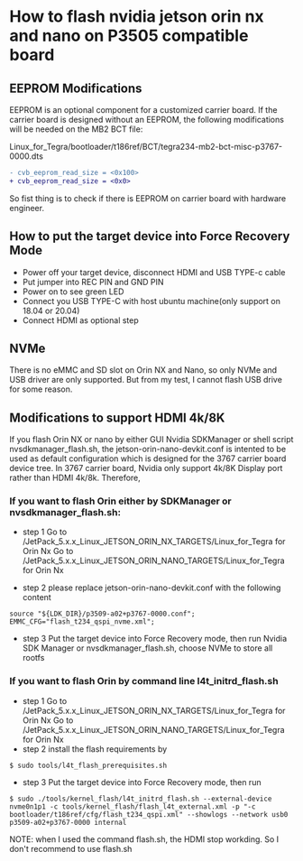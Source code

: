 # How to flash nvidia jetson orin nx and nano on P3505 compatible board

## EEPROM Modifications
EEPROM is an optional component for a customized carrier board. If the carrier board is designed without an EEPROM, the following modifications will be needed on the MB2 BCT file:

Linux_for_Tegra/bootloader/t186ref/BCT/tegra234-mb2-bct-misc-p3767-0000.dts

```diff
- cvb_eeprom_read_size = <0x100>
+ cvb_eeprom_read_size = <0x0>
```
So fist thing is to check if there is EEPROM on carrier board with hardware engineer.

## How to put the target device into Force Recovery Mode

- Power off your target device, disconnect HDMI and USB TYPE-c cable
- Put jumper into REC PIN and GND PIN
- Power on to see green LED
- Connect you USB TYPE-C with host ubuntu machine(only support on 18.04 or 20.04) 
- Connect HDMI as optional step

## NVMe
There is no eMMC and SD slot on Orin NX and Nano, so only NVMe and USB driver are only supported. But from my test, I cannot flash USB drive for some reason.


## Modifications to support HDMI 4k/8K

If you flash Orin NX or nano by either GUI Nvidia SDKManager or shell script nvsdkmanager_flash.sh, the jetson-orin-nano-devkit.conf is intented to be used as default configuration which is designed for the 3767 carrier board device tree. In 3767 carrier board, Nvidia only support 4k/8K Display port rather than HDMI 4k/8k. Therefore, 

### If you want to flash Orin either by SDKManager or nvsdkmanager_flash.sh:

- step 1
Go to <Your Nvidia SDK Path>/JetPack_5.x.x_Linux_JETSON_ORIN_NX_TARGETS/Linux_for_Tegra for Orin Nx 
Go to <Your Nvidia SDK Path>/JetPack_5.x.x_Linux_JETSON_ORIN_NANO_TARGETS/Linux_for_Tegra for Orin Nx 

- step 2
 please replace jetson-orin-nano-devkit.conf with the following content

``` shell
source "${LDK_DIR}/p3509-a02+p3767-0000.conf";
EMMC_CFG="flash_t234_qspi_nvme.xml";

```
- step 3
   Put the target device into Force Recovery mode, then run Nvidia SDK Manager or nvsdkmanager_flash.sh, choose NVMe to store all rootfs

### If you want to flash Orin by command line l4t_initrd_flash.sh

- step 1
Go to <Your Nvidia SDK Path>/JetPack_5.x.x_Linux_JETSON_ORIN_NX_TARGETS/Linux_for_Tegra for Orin Nx 
Go to <Your Nvidia SDK Path>/JetPack_5.x.x_Linux_JETSON_ORIN_NANO_TARGETS/Linux_for_Tegra for Orin Nx 
- step 2
 install the flash requirements by 

 ```shell
$ sudo tools/l4t_flash_prerequisites.sh
 ```

 - step 3 
 Put the target device into Force Recovery mode, then run 
 
 ```shell
 $ sudo ./tools/kernel_flash/l4t_initrd_flash.sh --external-device nvme0n1p1 -c tools/kernel_flash/flash_l4t_external.xml -p "-c bootloader/t186ref/cfg/flash_t234_qspi.xml" --showlogs --network usb0 p3509-a02+p3767-0000 internal

 ```

 NOTE: when I used the command flash.sh, the HDMI stop workding. So I don't recommend to use flash.sh 

   

